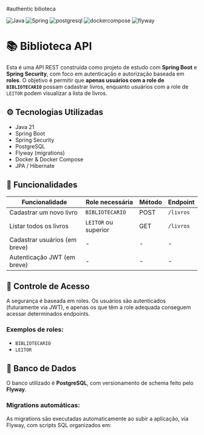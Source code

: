 #authentic bilioteca

![Java](https://img.shields.io/badge/java-%23ED8B00.svg?style=for-the-badge&logo=openjdk&logoColor=white)
![Spring](https://img.shields.io/badge/Spring_Boot-6DB33F?style=for-the-badge&logo=spring-boot&logoColor=white)
![postgresql](https://img.shields.io/badge/postgresql-%23316192.svg?style=for-the-badge&logo=pstgresql&logoColor=white)
![dockercompose](https://img.shields.io/badge/Docker-2CA5E0?style=for-the-badge&logo=docker&logoColor=white)
![flyway](https://img.shields.io/badge/flyway-%23316192.svg?style=for-the-badge&logo=flyway&logoColor=pink)


# 📚 Biblioteca API

Esta é uma API REST construída como projeto de estudo com **Spring Boot** e **Spring Security**, com foco em autenticação e autorização baseada em **roles**. O objetivo é permitir que **apenas usuários com a role de `BIBLIOTECARIO`** possam cadastrar livros, enquanto usuários com a role de `LEITOR` podem visualizar a lista de livros.

## ⚙️ Tecnologias Utilizadas

- Java 21
- Spring Boot
- Spring Security
- PostgreSQL
- Flyway (migrations)
- Docker & Docker Compose
- JPA / Hibernate

## 🧩 Funcionalidades

| Funcionalidade                | Role necessária     | Método | Endpoint              |
|------------------------------|---------------------|--------|-----------------------|
| Cadastrar um novo livro      | `BIBLIOTECARIO`     | POST   | `/livros`             |
| Listar todos os livros       | `LEITOR` ou superior| GET    | `/livros`             |
| Cadastrar usuários (em breve)| -                   | -      | -                     |
| Autenticação JWT (em breve)  | -                   | -      | -                     |

## 🔐 Controle de Acesso

A segurança é baseada em roles. Os usuários são autenticados (futuramente via JWT), e apenas os que têm a role adequada conseguem acessar determinados endpoints.

### Exemplos de roles:
- `BIBLIOTECARIO`
- `LEITOR`

## 🐘 Banco de Dados

O banco utilizado é **PostgreSQL**, com versionamento de schema feito pelo **Flyway**.

### Migrations automáticas:

As migrations são executadas automaticamente ao subir a aplicação, via Flyway, com scripts SQL organizados em:





